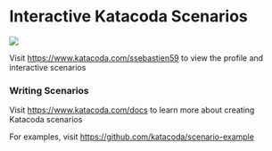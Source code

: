 # Interactive Katacoda Scenarios

[![](http://shields.katacoda.com/katacoda/ssebastien59/count.svg)](https://www.katacoda.com/ssebastien59 "Get your profile on Katacoda.com")

Visit https://www.katacoda.com/ssebastien59 to view the profile and interactive scenarios

### Writing Scenarios
Visit https://www.katacoda.com/docs to learn more about creating Katacoda scenarios

For examples, visit https://github.com/katacoda/scenario-example
